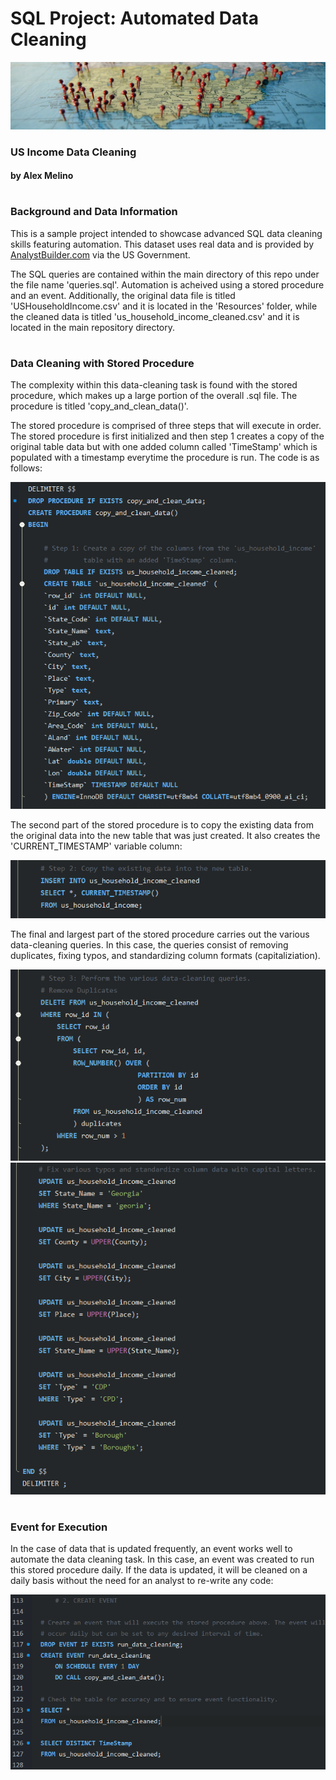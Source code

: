 # SQL Project: Automated Data Cleaning

![Header](Images/header.png)

### US Income Data Cleaning

#### by Alex Melino

#

### Background and Data Information

This is a sample project intended to showcase advanced SQL data cleaning skills featuring automation. This dataset uses real data and is provided by [AnalystBuilder.com](https://www.analystbuilder.com/) via the US Government. 

The SQL queries are contained within the main directory of this repo under the file name 'queries.sql'. Automation is acheived using a stored procedure and an event. Additionally, the original data file is titled  'USHouseholdIncome.csv' and it is located in the 'Resources' folder, while the cleaned data is titled 'us_household_income_cleaned.csv' and it is located in the main repository directory.

#

### Data Cleaning with Stored Procedure

The complexity within this data-cleaning task is found with the stored procedure, which makes up a large portion of the overall .sql file. The procedure is titled 'copy_and_clean_data()'. 

The stored procedure is comprised of three steps that will execute in order. The stored procedure is first initialized and then step 1 creates a copy of the original table data but with one added column called 'TimeStamp' which is populated with a timestamp everytime the procedure is run. The code is as follows:

![Step 1](Images/procedure1.png)


The second part of the stored procedure is to copy the existing data from the original data into the new table that was just created. It also creates the 'CURRENT_TIMESTAMP' variable column: 

![Step 2](Images/procedure2.png)

The final and largest part of the stored procedure carries out the various data-cleaning queries. In this case, the queries consist of removing duplicates, fixing typos, and standardizing column formats (capitaliziation).

![Step 3a](Images/procedure3.png)
![Step 3b](Images/procedure4.png)

#

### Event for Execution

In the case of data that is updated frequently, an event works well to automate the data cleaning task. In this case, an event was created to run this stored procedure daily. If the data is updated, it will be cleaned on a daily basis without the need for an analyst to re-write any code:

![Event](Images/event1.png)
